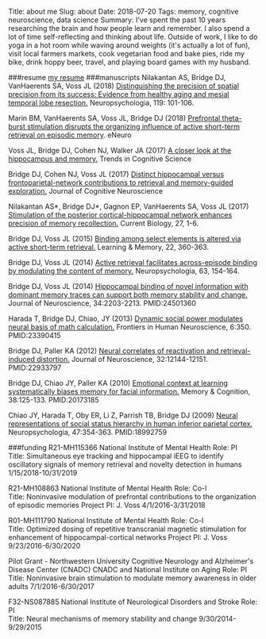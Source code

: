 Title: about me
Slug: about
Date: 2018-07-20
Tags: memory, cognitive neuroscience, data science
Summary:
I've spent the past 10 years researching the brain and how
people learn and remember. I also spend a lot of time self-reflecting and thinking
about life. Outside of work, I like to do yoga in a hot room while
waving around weights (it's actually a lot of fun), visit local farmers markets,
cook vegetarian food and bake pies, ride my bike, drink hoppy beer,
travel, and playing board games with my husband.

###resume
[my resume](/pdfs/donna_resume.pdf)
###manuscripts
Nilakantan AS, Bridge DJ, VanHaerents SA, Voss JL (2018) [Distinguishing the precision of spatial precision from its success: Evidence from healthy aging and mesial temporal lobe resection.](/pdfs/nilakantan2018.pdf) Neuropsychologia, 119: 101-106.

Marin BM, VanHaerents SA, Voss JL, Bridge DJ (2018) [Prefrontal theta-burst stimulation disrupts the organizing influence of active short-term retrieval on episodic memory](/pdfs/marin2018.pdf). eNeuro

Voss JL, Bridge DJ, Cohen NJ, Walker JA (2017) [A closer look at the hippocampus and memory.](/pdfs/voss2017.pdf) Trends in Cognitive Science

Bridge DJ, Cohen NJ, Voss JL (2017) [Distinct hippocampal versus frontoparietal-network contributions to retrieval and memory-guided exploration.](/pdfs/bridge2017.pdf) Journal of Cognitive Neuroscience

Nilakantan AS*, Bridge DJ*, Gagnon EP, VanHaerents SA, Voss JL (2017) [Stimulation of the posterior cortical-hippocampal network enhances precision of memory recollection.](/pdfs/nilakantan2017.pdf) Current Biology, 27, 1-6.

Bridge DJ, Voss JL (2015) [Binding among select elements is altered via active short-term retrieval.](/pdfs/bridge2015.pdf) Learning & Memory, 22, 360-363.

Bridge DJ, Voss JL (2014) [Active retrieval facilitates across-episode binding by modulating the content of memory.](/pdfs/bridge14nsy.pdf) Neuropsychologia, 63, 154-164.

Bridge DJ, Voss JL (2014) [Hippocampal binding of novel information with dominant memory traces can support both memory stability and change.](/pdfs/bridge14jon.pdf) Journal of Neuroscience, 34:2203-2213. PMID:24501360

Harada T, Bridge DJ, Chiao, JY (2013) [Dynamic social power modulates neural basis of math calculation.](/pdfs/harada13.pdf) Frontiers in Human Neuroscience, 6:350. PMID:23390415

Bridge DJ, Paller KA (2012) [Neural correlates of reactivation and retrieval-induced distortion.](/pdfs/bridge12.pdf) Journal of Neuroscience, 32:12144-12151. PMID:22933797

Bridge DJ, Chiao JY, Paller KA (2010) [Emotional context at learning systematically biases memory for facial information.](/pdfs/bridge10.pdf) Memory & Cognition, 38:125-133. PMID:20173185

Chiao JY, Harada T, Oby ER, Li Z, Parrish TB, Bridge DJ (2009) [Neural representations of social status hierarchy in human inferior parietal cortex.](/pdfs/chiao2009.pdf) Neuropsychologia, 47:354-363. PMID:18992759


###funding
R21-MH115366
National Institute of Mental Health
Role: PI	 
Title: Simultaneous eye tracking and hippocampal iEEG to identify oscillatory signals of memory retrieval and novelty detection in humans
1/15/2018-10/31/2019

R21-MH108863
National Institute of Mental Health
Role: Co-I	 
Title: Noninvasive modulation of prefrontal contributions to the organization of episodic memories
Project PI: J. Voss
4/1/2016-3/31/2018

R01-MH111790
National Institute of Mental Health
Role: Co-I	 
Title: Optimized dosing of repetitive transcranial magnetic stimulation for enhancement of hippocampal-cortical networks
Project PI: J. Voss
9/23/2016-6/30/2020

Pilot Grant - Northwestern University Cognitive Neurology and Alzheimer's Disease Center (CNADC)
CNADC and National Institute on Aging
Role: PI	 
Title: Noninvasive brain stimulation to modulate memory awareness in older adults
7/1/2016-6/30/2017

F32-NS087885
National Institute of Neurological Disorders and Stroke
Role: PI	 
Title: Neural mechanisms of memory stability and change
9/30/2014-9/29/2015
